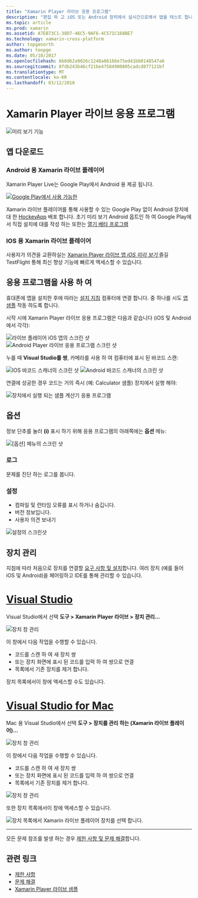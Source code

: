 ```yaml
---
title: "Xamarin Player 라이브 응용 프로그램"
description: "편집 하 고 iOS 또는 Android 장치에서 실시간으로에서 앱을 테스트 합니다."
ms.topic: article
ms.prod: xamarin
ms.assetid: A7EB73C1-38D7-46C5-9AF6-4C571C168BE7
ms.technology: xamarin-cross-platform
author: topgenorth
ms.author: toopge
ms.date: 05/10/2017
ms.openlocfilehash: 6b0d62a9026c1248a66166e75ed41bb0148547a6
ms.sourcegitcommit: 0fdb243b46cf21be47584900805cadcd077121bf
ms.translationtype: MT
ms.contentlocale: ko-KR
ms.lasthandoff: 03/12/2018
---
```

# <a name="xamarin-live-player-app"></a>Xamarin Player 라이브 응용 프로그램

![미리 보기 기능](~/media/shared/preview.png)

## <a name="get-the-app"></a>앱 다운로드

### <a name="xamarin-live-player-for-android"></a>Android 용 Xamarin 라이브 플레이어
Xamarin Player Live는 Google Play에서 Android 용 제공 됩니다.

[ ![Google Play에서 사용 가능한](images/google-play-badge.png)](https://play.google.com/store/apps/details?id=com.xamarin.live)

Xamarin 라이브 플레이어를 통해 사용할 수 있는 Google Play 없이 Android 장치에 대 한 [HockeyApp](https://aka.ms/xlp-hockeyapp) 배포 합니다. 초기 미리 보기 Android 옵트인 하 여 Google Play에서 직접 설치에 대를 작성 하는 또한는 [열기 베타 프로그램](https://play.google.com/apps/testing/com.xamarin.live)

### <a name="xamarin-live-player-for-ios"></a>IOS 용 Xamarin 라이브 플레이어
사용자가 의견을 교환하실는 [Xamarin Player 라이브 앱 _iOS 미리 보기_ ](https://aka.ms/liveplayeralpha) 즐길 TestFlight 통해 최신 향상 기능에 빠르게 액세스할 수 있습니다.



## <a name="using-the-app"></a>응용 프로그램을 사용 하 여

휴대폰에 앱을 설치한 후에 따라는 [설치 지침](~/tools/live-player/install.md) 컴퓨터에 연결 합니다. 중 하나를 시도 [앱 샘플](~/tools/live-player/samples.md) 작동 하도록 합니다.

시작 시에 Xamarin Player 라이브 응용 프로그램은 다음과 같습니다 (iOS 및 Android에서 각각):

![라이브 플레이어 iOS 앱의 스크린 샷](player-images/app-iphone-sml.png) ![Android Player 라이브 응용 프로그램 스크린 샷](player-images/app-android-sml.png)

누를 때 **Visual Studio를 쌍**, 카메라를 사용 하 여 컴퓨터에 표시 된 바코드 스캔:

![IOS 바코드 스캐너의 스크린 샷](player-images/scan-iphone-sml.png) ![Android 바코드 스캐너의 스크린 샷](player-images/scan-android-sml.png)

연결에 성공한 경우 코드는 거의 즉시 (예: Calculator 샘플) 장치에서 실행 해야:

![장치에서 실행 되는 샘플 계산기 응용 프로그램](player-images/basic-calculator-iphone-sml.png)

## <a name="options"></a>옵션

정보 단추를 눌러 **(i)** 표시 하기 위해 응용 프로그램의 아래쪽에는 **옵션** 메뉴:

![[옵션] 메뉴의 스크린 샷](player-images/options.png)

### <a name="logs"></a>로그

문제를 진단 하는 로그를 봅니다.

### <a name="settings"></a>설정

* 컴파일 및 런타임 오류를 표시 하거나 숨깁니다.
* 버전 정보입니다.
* 사용자 의견 보내기

![설정의 스크린샷](player-images/settings.png)

## <a name="managing-devices"></a>장치 관리

지침에 따라 처음으로 장치를 연결할 [요구 사항 및 설치](~/tools/live-player/install.md)합니다. 여러 장치 (예를 들어 iOS 및 Android)을 페어링하고 IDE를 통해 관리할 수 있습니다.

# <a name="visual-studiotabvswin"></a>[Visual Studio](#tab/vswin)

Visual Studio에서 선택 **도구 > Xamarin Player 라이브 > 장치 관리...**

![장치 창 관리](player-images/manage-tools-menu-vs.png)

이 창에서 다음 작업을 수행할 수 있습니다.

- 코드를 스캔 하 여 새 장치 쌍
- 또는 장치 화면에 표시 된 코드를 입력 하 여 쌍으로 연결
- 목록에서 기존 장치를 제거 합니다.

장치 목록에서이 창에 액세스할 수도 있습니다.

# <a name="visual-studio-for-mactabvsmac"></a>[Visual Studio for Mac](#tab/vsmac)

Mac 용 Visual Studio에서 선택 **도구 > 장치를 관리 하는 (Xamarin 라이브 플레이어)...**

![장치 창 관리](player-images/manage-tools-menu.png)

이 창에서 다음 작업을 수행할 수 있습니다.

- 코드를 스캔 하 여 새 장치 쌍
- 또는 장치 화면에 표시 된 코드를 입력 하 여 쌍으로 연결
- 목록에서 기존 장치를 제거 합니다.

![장치 창 관리](player-images/manage.png)

또한 장치 목록에서이 창에 액세스할 수 있습니다.

![장치 목록에서 Xamarin 라이브 플레이어 장치를 선택 합니다.](player-images/manage-device-menu.png)

-----

모든 문제 참조를 발생 하는 경우 [제한 사항 및 문제 해결](~/tools/live-player/troubleshooting.md)합니다.


## <a name="related-links"></a>관련 링크

- [제한 사항](~/tools/live-player/limitations.md)
- [문제 해결](~/tools/live-player/troubleshooting.md)
- [Xamarin Player 라이브 샘플](~/tools/livehttps://developer.xamarin.com/samples.md)
